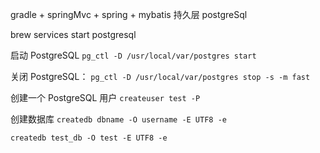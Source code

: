 gradle + springMvc + spring + mybatis
持久层 postgreSql


brew services start postgresql

启动 PostgreSQL
`pg_ctl -D /usr/local/var/postgres start`

关闭 PostgreSQL：
`pg_ctl -D /usr/local/var/postgres stop -s -m fast`

创建一个 PostgreSQL 用户
`createuser test -P`

创建数据库
`createdb dbname -O username -E UTF8 -e`

`createdb test_db -O test -E UTF8 -e`
